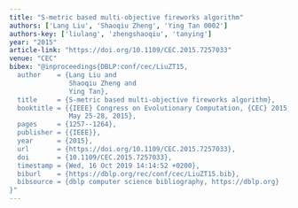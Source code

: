 ```yaml
---
title: "S-metric based multi-objective fireworks algorithm"
authors: ['Lang Liu', 'Shaoqiu Zheng', 'Ying Tan 0002']
authors-key: ['liulang', 'zhengshaoqiu', 'tanying']
year: "2015"
article-link: "https://doi.org/10.1109/CEC.2015.7257033"
venue: "CEC"
bibex: "@inproceedings{DBLP:conf/cec/LiuZT15,
  author    = {Lang Liu and
               Shaoqiu Zheng and
               Ying Tan},
  title     = {S-metric based multi-objective fireworks algorithm},
  booktitle = {{IEEE} Congress on Evolutionary Computation, {CEC} 2015, Sendai, Japan,
               May 25-28, 2015},
  pages     = {1257--1264},
  publisher = {{IEEE}},
  year      = {2015},
  url       = {https://doi.org/10.1109/CEC.2015.7257033},
  doi       = {10.1109/CEC.2015.7257033},
  timestamp = {Wed, 16 Oct 2019 14:14:52 +0200},
  biburl    = {https://dblp.org/rec/conf/cec/LiuZT15.bib},
  bibsource = {dblp computer science bibliography, https://dblp.org}
}"
---
```

